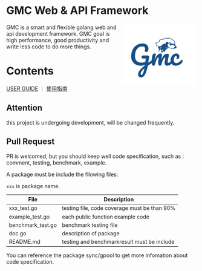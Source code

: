 
# GMC Web & API Framework

<img align="right" src="/doc/images/logo2.png" width="200" height="auto"/>  

GMC is a smart and flexible golang web and api development framework. GMC goal is high performance, good productivity and write less code to do more things.

# Contents

[USER GUIDE](https://snail007.github.io/gmc/) ｜ [使用指南](https://snail007.github.io/gmc/zh)

## Attention
this project is undergoing development, will be changed frequently.

## Pull Request
PR is welcomed, but you should keep well code specification, such as : comment, testing, benchmark, example.

A package must be include the fllowing files:   

`xxx` is package name.  

| File | Description |
| ---- | ---- |
| xxx_test.go | testing file, code coverage must be than 90% |
| example_test.go  | each public function example code |
| benchmark_test.go | benchmark testing file |
| doc.go | description of package |
| README.md | testing and benchmarkresult must be include |

You can reference the package sync/gpool to get more infomation about code specification.
